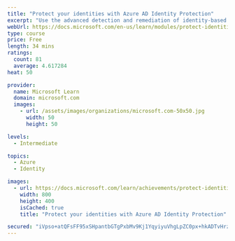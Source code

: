 ```yaml
---
title: "Protect your identities with Azure AD Identity Protection"
excerpt: "Use the advanced detection and remediation of identity-based threats to protect your Azure Active Directory identities and applications from compromise."
webUrl: https://docs.microsoft.com/en-us/learn/modules/protect-identities-with-aad-idp/
type: course
price: Free
length: 34 mins
ratings:
  count: 81
  average: 4.617284
heat: 50

provider:
  name: Microsoft Learn
  domain: microsoft.com
  images:
    - url: /assets/images/organizations/microsoft.com-50x50.jpg
      width: 50
      height: 50

levels:
  - Intermediate

topics:
  - Azure
  - Identity

images:
  - url: https://docs.microsoft.com/learn/achievements/protect-identities-with-aad-idp-social.png
    width: 800
    height: 400
    isCached: true
    title: "Protect your identities with Azure AD Identity Protection"

secured: "iVpso+atQFsFF95xSHpantbGTgPxbMv9Kj1YqyiyuVhgLpZC0px+hkADTvHrzUFlGfoXvg5d6RdiRX7LOuxWD6OAnlgPuhZyu4gydyOv9y/Dj3K0/dY596Aso/mMTOlst9IFdtO8f6Qttf8ZeZjgUQOeatSLaTh/n9I5XTWnHbybpqlX9HetMTwSzHlqm/jlwJJPWwe9vTDxQc4aOoey+gC4iZPgNNExVVz+xrBJCo0/51WMF/WO23V9J7HWM5r+ukQ/atDyH9ayeH19tHkddQsczNxEVbZwN1gGvgKjeoDm0+/SKKuUIjKhD34EfPy+d6eFB5Ey734zklRD7HT4tuD7e2biLZpfoIlq9/YpAur5B699NfpA84Qdc8301fQKW9ZrzvaWHtEVINaSJC71cA==;PyDeBbs5pkwHxjUIMykYCw=="
---
```


